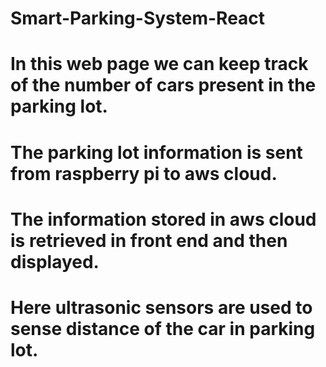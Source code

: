 # Smart-Parking-System-React
# In this web page we can keep track of the number of cars present in the parking lot.
# The parking lot information is sent from raspberry pi to aws cloud.
# The information stored in aws cloud is retrieved in front end and then displayed.
# Here ultrasonic sensors are used to sense distance of the car in parking lot.
